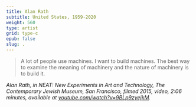 ```yaml
---
title: Alan Rath
subtitle: United States, 1959-2020
weight: 560
type: artist
grid: type-c
epub: false
slug: .
---
```

> A lot of people use machines. I want to build machines. The best way to examine the meaning of machinery and the nature of machinery is to build it.

<cite>Alan Rath, in *NEAT: New Experiments in Art and Technology*, The Contemporary Jewish Museum, San Francisco, filmed 2015, video, 2:06 minutes, available at [youtube.com/watch?v=9BLp9zyejkM](https://www.youtube.com/watch?v=9BLp9zyejkM).</cite>
